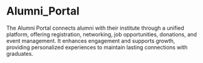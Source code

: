 # Alumni_Portal
The Alumni Portal connects alumni with their institute through a unified platform, offering registration, networking, job opportunities, donations, and event management. It enhances engagement and supports growth, providing personalized experiences to maintain lasting connections with graduates.
